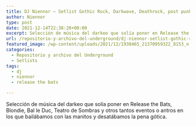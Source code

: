 ```yaml
---
title: DJ Niennor – Setlist Gothic Rock, Darkwave, Deathrock, post punk
author: Niennor
type: post
date: 2021-12-14T22:38:20+00:00
excerpt: Selección de música del darkeo que solía poner en Release the Bats, Blondie, Bal le Duc, Teatro de Sombras y otros tantos eventos o antros en los que bailábamos con las manitos y desatábamos la pena gótica.
url: /repositorio-y-archivo-del-underground/dj-niennor-setlist-gothic-rock-darkwave-deathrock-post-punk/
featured_image: /wp-content/uploads/2021/12/1930465_21370959322_8153_n.jpg
categories:
  - Repositorio y archivo del Underground
  - Setlists
tags:
  - dj
  - niennor
  - release the bats

---
```

 

Selección de música del darkeo que solía poner en Release the Bats, Blondie, Bal le Duc, Teatro de Sombras y otros tantos eventos o antros en los que bailábamos con las manitos y desatábamos la pena gótica.

<div style="position: relative; padding-bottom: 100%; height: 0; overflow: hidden; max-width: 100%;">
  <div class="tidal-embed" data-type="p" data-id="b5730b46-85e4-4f49-8209-c71c1f6ab187">
  </div>
  
  <!-- -->
</div>